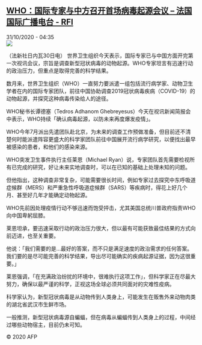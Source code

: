 <!--1604120187000-->
[WHO：国际专家与中方召开首场病毒起源会议 – 法国国际广播电台 - RFI](http://www.rfi.fr//cn/contenu/20201031-who%E5%9B%BD%E9%99%85%E4%B8%93%E5%AE%B6%E4%B8%8E%E4%B8%AD%E6%96%B9%E5%8F%AC%E5%BC%80%E9%A6%96%E5%9C%BA%E7%97%85%E6%AF%92%E8%B5%B7%E6%BA%90%E4%BC%9A%E8%AE%AE)
------

<div>31/10/2020 - 04:35</div><img src="https://s.rfi.fr/media/display/caab5766-1b2d-11eb-b396-005056bf87d6/w:310/p:16x9/int0001b.201031113502.jpg"><div class="t-content__body u-clearfix"><p>（法新社日内瓦30日电）    世界卫生组织今天表示，国际专家已与中国方面开完第一次视讯会议，宗旨是调查新型冠状病毒的动物起源。WHO专家坦言有迅速行动的政治压力，但重点是取得完善的科学结果。</p><p>    数月来，世界卫生组织（WHO）一直努力要派遣一组包括流行病学家、动物卫生学者在内的国际专家团队，前往中国协助调查2019冠状病毒疾病（COVID-19）的动物起源，并探究这种病毒传染给人的途径。</p><p>    WHO秘书长谭德塞（Tedros Adhanom Ghebreyesus）今天在视讯新闻简报会中表示，WHO持续「确认病毒起源，以防未来再度爆发疫情」。</p><p>    WHO今年7月派出先遣团队赴北京，为未来的调查工作预做准备，但目前还不清楚何时能派遣阵容更盛大的科学家团队前往中国展开流行病学研究，以便找出最早被感染的患者，和他们的感染来源。</p><p>    WHO突发卫生事件执行主任莱恩（Michael Ryan）说，专家团队首先需要检视所有已完成的研究，好让未来实地调查时，可以在已知的基础上处理未知的问题。</p><p>    但他指出，这种调查非常复杂，可能需要很长时间，例如专家过去探究中东呼吸道症候群（MERS）和严重急性呼吸道症候群（SARS）等疾病时，得花上好几个月、甚至好几年才能确定动物起源。</p><p>    WHO先前因处理疫情行动不够迅速而饱受抨击，尤其美国总统川普政府指责WHO向中国卑躬屈膝。</p><p>    莱恩坦承，要迅速采取行动的政治压力很大，但以最有可能获致最佳结果的方式向前迈进，也至关重要。</p><p>    他说：「我们需要的是…最好的答案，而不只是满足速度的政治需求的任何答案。我们要的是尽可能完善的科学结果，导出尽可能确实的疾病起源证据，因为这很重要。」</p><p>    莱恩强调，「在充满政治纷扰的环境中，很难执行这项工作」，但科学家正在尽最大努力，确保以最严谨的科学，正视这场全球必须共同面对的灾难性疫病。</p><p>    科学家认为，新型冠状病毒是从动物传到人类身上，可能发生在贩售外来动物肉类的湖北省武汉市生鲜市场。</p><p>    一般推测，新型冠状病毒源自蝙蝠，但在病毒从蝙蝠传到人类身上的过程，中间经过哪些动物宿主，目前仍未可知。</p><p class="t-copyright">© 2020 AFP</p>        </div>
